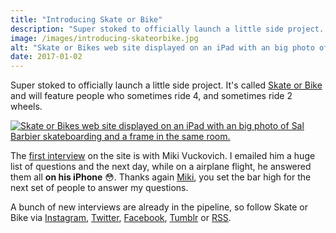 ```yaml
---
title: "Introducing Skate or Bike"
description: "Super stoked to officially launch a little side project. Featuring people who sometimes ride 4, and sometimes ride 2 wheels."
image: /images/introducing-skateorbike.jpg
alt: "Skate or Bikes web site displayed on an iPad with an big photo of Sal Barbier skateboarding and a frame in the same room."
date: 2017-01-02
---
```

Super stoked to officially launch a little side project. It's called [Skate or Bike](https://skateorbike.com/) and will feature people who sometimes ride 4, and sometimes ride 2 wheels.

[![Skate or Bikes web site displayed on an iPad with an big photo of Sal Barbier skateboarding and a frame in the same room.](/images/introducing-skateorbike.jpg)](https://skateorbike.com/)

The [first interview](https://skateorbike.com/miki-vuckovich/) on the site is with Miki Vuckovich. I emailed him a huge list of questions and the next day, while on a airplane flight, he answered them all **on his iPhone** 😳. Thanks again [Miki](https://www.instagram.com/mikivuckovich/), you set the bar high for the next set of people to answer my questions.

A bunch of new interviews are already in the pipeline, so follow Skate or Bike via [Instagram](https://www.instagram.com/skateorbike/), [Twitter](https://twitter.com/skateorbike/), [Facebook](https://facebook.com/skateorbikesite/), [Tumblr](http://skateorbike.tumblr.com/) or [RSS](https://skateorbike.com/feed.xml).
